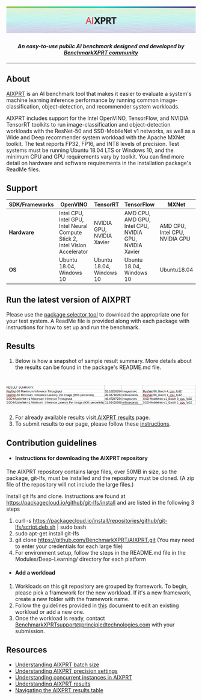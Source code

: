<h1 align="center"><img src="https://github.com/BenchmarkXPRT/AIXPRT/blob/master/AIXPRT-header.png" alt="AIXPRT Header" /></h1>
<h4 align="center">
  <i>
    An easy-to-use public AI benchmark designed and developed by
  <a href="https://www.principledtechnologies.com/benchmarkxprt/">BenchmarkXPRT community</a>
   </i>
</h4>

<hr>


## About
[AIXPRT](https://www.principledtechnologies.com/benchmarkxprt/aixprt/) is an AI benchmark tool that makes it easier to evaluate a system's machine learning inference performance by running common image-classification, object-detection, and recommender system workloads.

AIXPRT includes support for the Intel OpenVINO, TensorFlow, and NVIDIA TensorRT toolkits to run image-classification and object-detection workloads with the ResNet-50 and SSD-MobileNet v1 networks, as well as a Wide and Deep recommender system workload with the Apache MXNet toolkit. The test reports FP32, FP16, and INT8 levels of precision. Test systems must be running Ubuntu 18.04 LTS or Windows 10, and the minimum CPU and GPU requirements vary by toolkit. You can find more detail on hardware and software requirements in the installation package's ReadMe files.




## Support
|<b> SDK/Frameworks </b> |OpenVINO|TensorRT|TensorFlow|MXNet
|--| ------ | -------|--------  | ----|
|<b> Hardware </b> |Intel CPU,<br/> Intel GPU,<br/> Intel Neural Compute Stick 2,<br/> Intel Vision Accelerator|NVIDIA GPU,<br/> NVIDIA Xavier <br/> |AMD CPU,<br/> AMD GPU,<br/> Intel CPU,<br/> NVIDIA GPU,<br/> NVIDIA Xavier| AMD CPU,<br/> Intel CPU,<br/> NVIDIA GPU|
|<b> OS </b> |Ubuntu 18.04,<br/> Windows 10| Ubuntu 18.04,<br/> Windows 10 |Ubuntu 18.04,<br/> Windows 10| Ubuntu18.04 |




## Run the latest version of AIXPRT
Please use the [package selector tool](https://www.principledtechnologies.com/benchmarkxprt/aixprt/guide.php) to download the appropriate one for your test system. A ReadMe file is provided along with each package with instructions for how to set up and run the benchmark.




## Results
  1. Below is how a snapshot of sample result summary. More details about the results can be found in the package's README.md file.
  <h1 align="center"><img src="https://github.com/BenchmarkXPRT/AIXPRT/blob/master/Tensorflow/AIXPRT/Harness/assets/results_summary.png" /></h1>

  2. For already available results visit[ AIXPRT results](https://www.principledtechnologies.com/benchmarkxprt/aixprt/2019/results) page.
  3. To submit results to our page, please follow these [instructions](https://www.principledtechnologies.com/benchmarkxprt/aixprt/2019/submit-results.php).




## Contribution guidelines

   - #### Instructions for downloading the AIXPRT repository

   The AIXPRT repository contains large files, over 50MB in size, so the package, git-lfs, must be installed and the repository must be cloned. (A zip file of the repository will not include the large files.)  

Install git lfs and clone.
Instructions are found at https://packagecloud.io/github/git-lfs/install and are listed in the following 3 steps

   1.  curl -s https://packagecloud.io/install/repositories/github/git-lfs/script.deb.sh | sudo bash
   2.  sudo apt-get install git-lfs
   3.  git clone https://github.com/BenchmarkXPRT/AIXPRT.git (You may need to enter your credentials for each large file)
   4.  For environment setup, follow the steps in the README.md file in the Modules/Deep-Learning/ directory for each platform

   - #### Add a workload
1. Workloads on this git repository are grouped by framework. To begin, please pick a framework for the new workload. If it's a new framework, create a new folder with the framework name.
2. Follow the guidelines provided in [this](https://github.com/BenchmarkXPRT/AIXPRT/blob/master/Tensorflow/AIXPRT/Add_Edit_Workload.md) document to edit an existing workload or add a new one.
3. Once the workload is ready, contact BenchmarkXPRTsupport@principledtechnologies.com with your submission.


## Resources

* [Understanding AIXPRT batch size](https://www.principledtechnologies.com/benchmarkxprt/blog/2019/08/08/understanding-aixprt-batch-size/)
* [Understanding AIXPRT precision settings](https://www.principledtechnologies.com/benchmarkxprt/blog/2019/09/05/understanding-the-basics-of-aixprt-precision-settings/)
* [Understanding concurrent instances in AIXPRT](https://www.principledtechnologies.com/benchmarkxprt/blog/2019/09/12/understanding-concurrent-instances-in-aixprt/)
* [Understanding AIXPRT results](https://www.principledtechnologies.com/benchmarkxprt/blog/2019/08/01/understanding-aixprt-results/)
* [Navigating the AIXPRT results table](https://www.principledtechnologies.com/benchmarkxprt/blog/2019/05/30/improvements-to-the-aixprt-results-table/)

